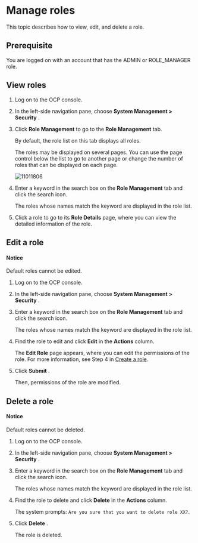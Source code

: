 # Manage roles

This topic describes how to view, edit, and delete a role.

## Prerequisite

You are logged on with an account that has the ADMIN or ROLE_MANAGER role.

## View roles

1. Log on to the OCP console.

2. In the left-side navigation pane, choose **System Management \> Security** .

3. Click **Role Management** to go to the **Role Management** tab.

   By default, the role list on this tab displays all roles.

   The roles may be displayed on several pages. You can use the page control below the list to go to another page or change the number of roles that can be displayed on each page.

   ![11011806](https://obbusiness-private.oss-cn-shanghai.aliyuncs.com/doc/img/ocp/403-ce/%E8%A7%92%E8%89%B2%E7%AE%A1%E7%90%86-1.png)

4. Enter a keyword in the search box on the **Role Management** tab and click the search icon.

   The roles whose names match the keyword are displayed in the role list.

5. Click a role to go to its **Role Details** page, where you can view the detailed information of the role.

## Edit a role

  <main id="notice" type='notice'>
    <h4>Notice</h4>
    <p>Default roles cannot be edited.</p>
  </main>

1. Log on to the OCP console.

2. In the left-side navigation pane, choose **System Management \> Security** .

3. Enter a keyword in the search box on the **Role Management** tab and click the search icon.

   The roles whose names match the keyword are displayed in the role list.

4. Find the role to edit and click **Edit** in the **Actions** column.

   The **Edit Role** page appears, where you can edit the permissions of the role. For more information, see Step 4 in [Create a role](2.create-a-role.md).

5. Click **Submit** .

   Then, permissions of the role are modified.

## Delete a role

  <main id="notice" type='notice'>
    <h4>Notice</h4>
    <p>Default roles cannot be deleted.</p>
  </main>

1. Log on to the OCP console.

2. In the left-side navigation pane, choose **System Management \> Security** .

3. Enter a keyword in the search box on the **Role Management** tab and click the search icon.

   The roles whose names match the keyword are displayed in the role list.

4. Find the role to delete and click **Delete** in the **Actions** column.

   The system prompts: `Are you sure that you want to delete role XX?`.

5. Click **Delete** .

   The role is deleted.
